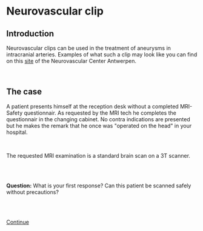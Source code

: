 # Neurovascular clip

## Introduction

Neurovascular clips can be used in the treatment of aneurysms
in intracranial arteries. Examples of what such a clip may look like 
you can find on this [site](http://www.nvca.be/en/treatments/surgery_aneurysm)
of the Neurovascular Center Antwerpen.

<br>

## The case

A patient presents himself at the reception desk without a
completed MRI-Safety questionnair. As requested by the MRI tech
he completes the questionnair in the changing cabinet.
No contra indications are presented but he makes the remark 
that he once was "operated on the head" in your hospital.

<br>

The requested MRI examination is a standard brain scan on a 3T scanner.

<br>
<br>

**Question:** What is your first response? Can this patient be scanned safely without precautions?

<br>
<br>

[Continue](case_part2.md)

